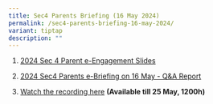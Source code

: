 ```yaml
---
title: Sec4 Parents Briefing (16 May 2024)
permalink: /sec4-parents-briefing-16-may-2024/
variant: tiptap
description: ""
---
```

<ol data-tight="true" class="tight">
<li>
<p><a href="https://drive.google.com/file/d/1SVLQHBmqWnCl6zF6qfhGbqW3DbYGR62h/view?usp=drive_link" rel="noopener noreferrer nofollow" target="_blank">2024 Sec 4 Parent e-Engagement Slides</a>
</p>
</li>
</ol>
<ol start="2" data-tight="true" class="tight">
<li>
<p><a href="https://drive.google.com/file/d/1P2zXF8LILOmjrbwOP3kCG1_C2ezWkzhw/view?usp=drive_link" rel="noopener noreferrer nofollow" target="_blank">2024 Sec4 Parents e-Briefing on 16 May - Q&amp;A Report</a>
</p>
<p></p>
</li>
<li>
<p><a href="https://sgmoe-my.sharepoint.com/:v:/g/personal/mak_kok_wei_john_schools_gov_sg/EZSjySnWXgFDlmJHh1AW6voBwtgtz0x1D8zzN3N9E9ojww" rel="noopener noreferrer nofollow" target="_blank">Watch the recording here</a>  <strong>(Available till 25 May, 1200h)</strong>
</p>
</li>
</ol>
<p></p>
